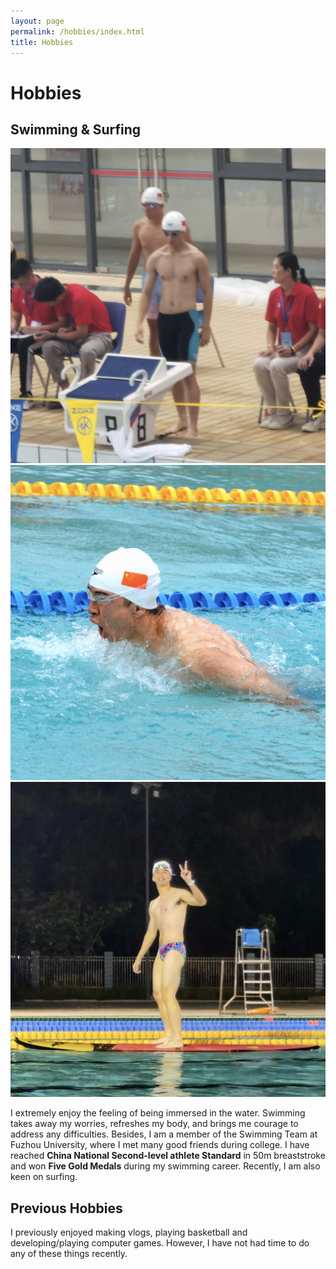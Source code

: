 ```yaml
---
layout: page
permalink: /hobbies/index.html
title: Hobbies
---
```


# Hobbies

## Swimming & Surfing

<div class="third">
<img src="/images/water1.JPG">
<img src="/images/water2.JPG">
<img src="/images/water3.JPG">
</div>


I extremely enjoy the feeling of being immersed in the water. Swimming takes away my worries, refreshes my body, and brings me courage to address any difficulties. Besides, I am a member of the Swimming Team at Fuzhou University, where I met many good friends during college. I have reached **China National Second-level athlete Standard** in 50m breaststroke and won **Five Gold Medals** during my swimming career. Recently, I am also keen on surfing.

## Previous Hobbies

I previously enjoyed making vlogs, playing basketball and developing/playing computer games. However, I have not had time to do any of these things recently.
